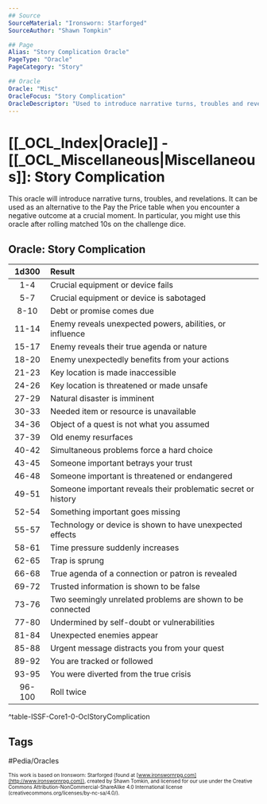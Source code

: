```yaml
---
## Source
SourceMaterial: "Ironsworn: Starforged"
SourceAuthor: "Shawn Tompkin"

## Page
Alias: "Story Complication Oracle"
PageType: "Oracle"
PageCategory: "Story"

## Oracle
Oracle: "Misc"
OracleFocus: "Story Complication"
OracleDescriptor: "Used to introduce narrative turns, troubles and revelations."
---
```

# [[_OCL_Index|Oracle]] - [[_OCL_Miscellaneous|Miscellaneous]]: Story Complication
This oracle will introduce narrative turns, troubles, and revelations. It can be used as an alternative to the Pay the Price table when you encounter a negative outcome at a crucial moment. In particular, you might use this oracle after rolling matched 10s on the challenge dice.

## Oracle: Story Complication
| 1d300 | Result |
|:---:|:--- |
| 1-4 | Crucial equipment or device fails |
| 5-7 | Crucial equipment or device is sabotaged |
| 8-10 | Debt or promise comes due |
| 11-14 | Enemy reveals unexpected powers, abilities, or influence |
| 15-17 | Enemy reveals their true agenda or nature |
| 18-20 | Enemy unexpectedly benefits from your actions |
| 21-23 | Key location is made inaccessible |
| 24-26 | Key location is threatened or made unsafe |
| 27-29 | Natural disaster is imminent |
| 30-33 | Needed item or resource is unavailable |
| 34-36 | Object of a quest is not what you assumed |
| 37-39 | Old enemy resurfaces |
| 40-42 | Simultaneous problems force a hard choice |
| 43-45 | Someone important betrays your trust |
| 46-48 | Someone important is threatened or endangered |
| 49-51 | Someone important reveals their problematic secret or history |
| 52-54 | Something important goes missing |
| 55-57 | Technology or device is shown to have unexpected effects |
| 58-61 | Time pressure suddenly increases |
| 62-65 | Trap is sprung |
| 66-68 | True agenda of a connection or patron is revealed |
| 69-72 | Trusted information is shown to be false |
| 73-76 | Two seemingly unrelated problems are shown to be connected |
| 77-80 | Undermined by self-doubt or vulnerabilities |
| 81-84 | Unexpected enemies appear |
| 85-88 | Urgent message distracts you from your quest |
| 89-92 | You are tracked or followed |
| 93-95 | You were diverted from the true crisis |
| 96-100 | Roll twice |
^table-ISSF-Core1-0-OclStoryComplication

## Tags
#Pedia/Oracles 

<font size=-2>This work is based on Ironsworn: Starforged (found at [www.ironswornrpg.com](http://www.ironswornrpg.com)), created by Shawn Tomkin, and licensed for our use under the Creative Commons Attribution-NonCommercial-ShareAlike 4.0 International license  (creativecommons.org/licenses/by-nc-sa/4.0/).</font>